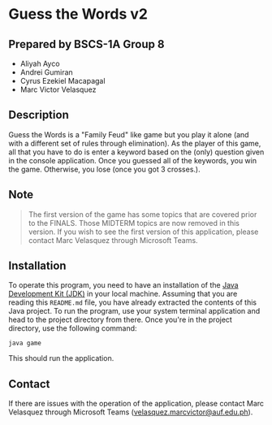 # Guess the Words v2

## Prepared by **BSCS-1A Group 8**

- Aliyah Ayco
- Andrei Gumiran
- Cyrus Ezekiel Macapagal
- Marc Victor Velasquez

## **Description**

Guess the Words is a "Family Feud" like game but you play it alone (and with a different set of rules through elimination). As the player of this game, all that you have to do is enter a keyword based on the (only) question given in the console application. Once you guessed all of the keywords, you win the game. Otherwise, you lose (once you got 3 crosses.).

## **Note**

> The first version of the game has some topics that are covered prior to the FINALS. Those MIDTERM topics are now removed in this version. If you wish to see the first version of this application, please contact Marc Velasquez through Microsoft Teams.

## **Installation**

To operate this program, you need to have an installation of the <a href="https://www.oracle.com/java/technologies/downloads/">Java Development Kit (JDK)</a> in your local machine. Assuming that you are reading this `README.md` file, you have already extracted the contents of this Java project. To run the program, use your system terminal application and head to the project directory from there. Once you're in the project directory, use the following command:

`java game`

This should run the application.

## **Contact**

If there are issues with the operation of the application, please contact Marc Velasquez through Microsoft Teams (velasquez.marcvictor@auf.edu.ph).